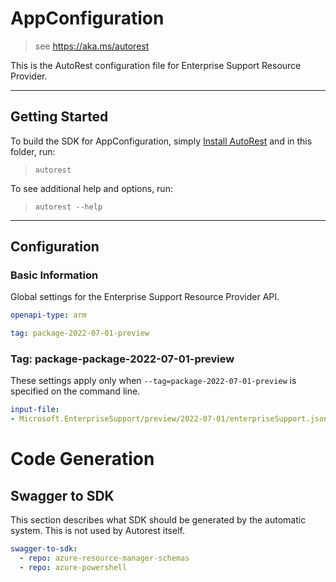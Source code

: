# AppConfiguration

> see https://aka.ms/autorest

This is the AutoRest configuration file for Enterprise Support Resource Provider.

---

## Getting Started

To build the SDK for AppConfiguration, simply [Install AutoRest](https://aka.ms/autorest/install) and in this folder, run:

> `autorest`

To see additional help and options, run:

> `autorest --help`

---

## Configuration

### Basic Information

Global settings for the Enterprise Support Resource Provider API.

``` yaml
openapi-type: arm

tag: package-2022-07-01-preview
```

### Tag: package-package-2022-07-01-preview

These settings apply only when `--tag=package-2022-07-01-preview` is specified on the command line.

``` yaml $(tag) == 'package-package-2022-07-01-preview'
input-file:
- Microsoft.EnterpriseSupport/preview/2022-07-01/enterpriseSupport.json
```

# Code Generation

## Swagger to SDK

This section describes what SDK should be generated by the automatic system.
This is not used by Autorest itself.

``` yaml $(swagger-to-sdk)
swagger-to-sdk:
  - repo: azure-resource-manager-schemas
  - repo: azure-powershell
```